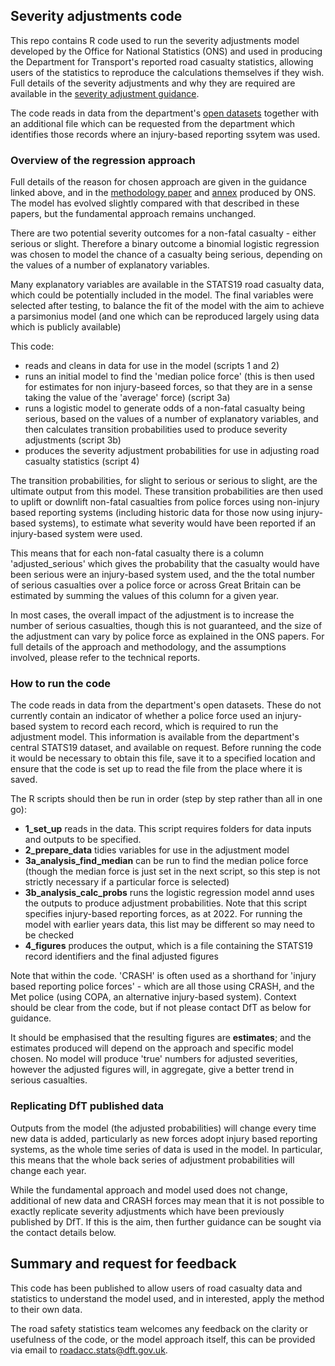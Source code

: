 ## Severity adjustments code 

This repo contains R code used to run the severity adjustments model developed by the Office for National Statistics (ONS) and used in producing the Department for Transport's reported road casualty statistics, allowing users of the statistics to reproduce the calculations themselves if they wish.  Full details of the severity adjustments and why they are required are available in the [severity adjustment guidance](https://www.gov.uk/government/publications/guide-to-severity-adjustments-for-reported-road-casualty-statistics).

The code reads in data from the department's [open datasets](https://www.data.gov.uk/dataset/cb7ae6f0-4be6-4935-9277-47e5ce24a11f/road-safety-data) together with an additional file which can be requested from the department which identifies those records where an injury-based reporting ssytem was used. 

### Overview of the regression approach

Full details of the reason for chosen approach are given in the guidance linked above, and in the [methodology paper](https://assets.publishing.service.gov.uk/government/uploads/system/uploads/attachment_data/file/820588/severity-reporting-methodology-final-report.odt) and [annex](https://assets.publishing.service.gov.uk/government/uploads/system/uploads/attachment_data/file/922708/annex-update-severity-adjustments-methodology.pdf) produced by ONS.  The model has evolved slightly compared with that described in these papers, but the fundamental approach remains unchanged.

There are two potential severity outcomes for a non-fatal casualty - either serious or slight. Therefore a binary outcome a binomial logistic regression was chosen to model the chance of a casualty being serious, depending on the values of a number of explanatory variables.

Many explanatory variables are available in the STATS19 road casualty data, which could be potentially included in the model.  The final variables were selected after testing, to balance the fit of the model with the aim to achieve a parsimonius model (and one which can be reproduced largely using data which is publicly available)

This code: 

- reads and cleans in data for use in the model (scripts 1 and 2)
- runs an initial model to find the 'median police force' (this is then used for estimates for non injury-baseed forces, so that they are in a sense taking the value of the 'average' force)  (script 3a)
- runs a logistic model to generate odds of a non-fatal casualty being serious, based on the values of a number of explanatory variables, and then calculates transition probabilities used to produce severity adjustments (script 3b)  
- produces the severity adjustment probabilities for use in adjusting road casualty statistics (script 4)

The transition probabilities, for slight to serious or serious to slight, are the ultimate output from this model. These transition probabilities are then used to uplift or downlift non-fatal casualties from police forces using non-injury based reporting systems (including historic data for those now using injury-based systems), to estimate what severity would have been reported if an injury-based system were used.  

This means that for each non-fatal casualty there is a column 'adjusted_serious' which gives the probability that the casualty would have been serious were an injury-based system used, and the the total number of serious casualties over a police force or across Great Britain can be estimated by summing the values of this column for a given year.  

In most cases, the overall impact of the adjustment is to increase the number of serious casualties, though this is not guaranteed, and the size of the adjustment can vary by police force as explained in the ONS papers.  For full details of the approach and methodology, and the assumptions involved, please refer to the technical reports.

### How to run the code 

The code reads in data from the department's open datasets.  These do not currently contain an indicator of whether a police force used an injury-based system to record each record, which is required to run the adjustment model.  This information is available from the department's central STATS19 dataset, and available on request.  Before running the code it would be necessary to obtain this file, save it to a specified location and ensure that the code is set up to read the file from the place where it is saved.

The R scripts should then be run in order (step by step rather than all in one go): 

- **1_set_up** reads in the data.  This script requires folders for data inputs and outputs to be specified.
- **2_prepare_data** tidies variables for use in the adjustment model 
- **3a_analysis_find_median** can be run to find the median police force (though the median force is just set in the next script, so this step is not strictly necessary if a particular force is selected)
- **3b_analysis_calc_probs** runs the logistic regression model annd uses the outputs to produce adjustment probabilities. Note that this script specifies injury-based reporting forces, as at 2022.  For running the model with earlier years data, this list may be different so may need to be checked 
- **4_figures** produces the output, which is a file containing the STATS19 record identifiers and the final adjusted figures

Note that within the code. 'CRASH' is often used as a shorthand for 'injury based reporting police forces' - which are all those using CRASH, and the Met police (using COPA, an alternative injury-based system).  Context should be clear from the code, but if not please contact DfT as below for guidance.

It should be emphasised that the resulting figures are **estimates**; and the estimates produced will depend on the approach and specific model chosen.  No model will produce 'true' numbers for adjusted severities, however the adjusted figures will, in aggregate, give a better trend in serious casualties.


### Replicating DfT published data

Outputs from the model (the adjusted probabilities) will change every time new data is added, particularly as new forces adopt injury based reporting systems, as the whole time series of data is used in the model.  In particular, this means that the whole back series of adjustment probabilities will change each year.    

While the fundamental approach and model used does not change, additional of new data and CRASH forces may mean that it is not possible to exactly replicate severity adjustments which have been previously published by DfT.  If this is the aim, then further guidance can be sought via the contact details below. 


## Summary and request for feedback 

This code has been published to allow users of road casualty data and statistics to understand the model used, and in interested, apply the method to their own data.  

The road safety statistics team welcomes any feedback on the clarity or usefulness of the code,  or the model approach itself, this can be provided via email to roadacc.stats@dft.gov.uk.  













